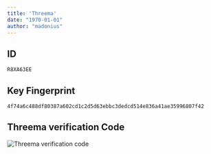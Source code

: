 ```yaml
---
title: 'Threema'
date: "1970-01-01"
author: "madonius"
---
```

## ID
`R8XA63EE`

## Key Fingerprint
`4f74a6c488df80387a602cd1c2d5d63ebbc3dedcd514e836a41ae35996807f42`

## Threema verification Code
![Threema verification code](/images/threema.png)

